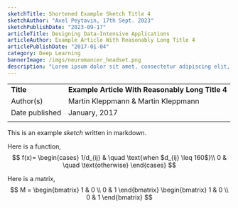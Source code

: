 ```yaml
---
sketchTitle: Shortened Example Sketch Title 4
sketchAuthor: "Axel Peytavin, 17th Sept. 2023"
sketchPublishDate: "2023-09-17"
articleTitle: Designing Data-Intensive Applications
articleAuthor: Example Article With Reasonably Long Title 4
articlePublishDate: "2017-01-04"
category: Deep Learning
bannerImage: /imgs/neuromancer_headset.png
description: "Lorem ipsum dolor sit amet, consectetur adipiscing elit, sed do eiusmod tempor incididunt ut labore et dolore magna aliqua."
---
```


|     |     |
| --- | --- |  
| **Title** | **Example Article With Reasonably Long Title 4** |  
| Author(s) | Martin Kleppmann & Martin Kleppmann |  
| Date published | January, 2017 |  
|     |     |   

This is an example *sketch* written in markdown.

Here is a function,
$$
f(x)=
\begin{cases}
1/d_{ij} & \quad \text{when $d_{ij} \leq 160$}\\ 
0 & \quad \text{otherwise}
\end{cases}
$$

Here is a matrix,
$$ 
M =
\begin{bmatrix}
1 & 0 \\
0 & 1
\end{bmatrix}
\begin{bmatrix}
1 & 0 \\
0 & 1
\end{bmatrix}
$$
